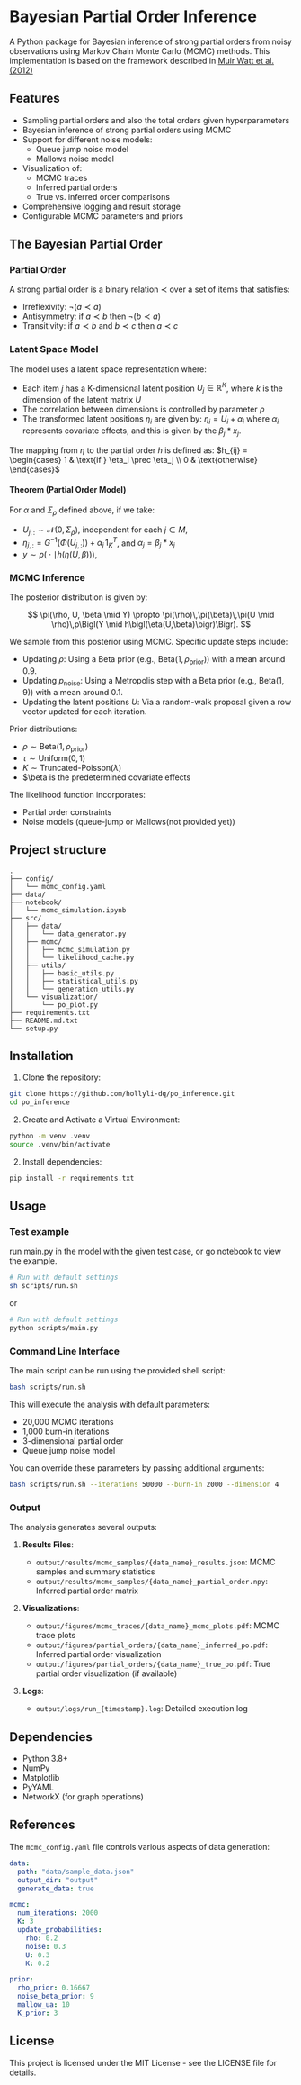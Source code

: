 # Bayesian Partial Order Inference

A Python package for Bayesian inference of strong partial orders from noisy observations using Markov Chain Monte Carlo (MCMC) methods. This implementation is based on the framework described in [Muir Watt et al. (2012)](https://doi.org/10.1214/12-AOS1029) 

## Features

- Sampling partial orders and also the total orders given hyperparameters
- Bayesian inference of strong partial orders using MCMC
- Support for different noise models:
  - Queue jump noise model
  - Mallows noise model
- Visualization of:
  - MCMC traces
  - Inferred partial orders
  - True vs. inferred order comparisons
- Comprehensive logging and result storage
- Configurable MCMC parameters and priors

## The Bayesian Partial Order 

### Partial Order

A strong partial order is a binary relation $\prec$ over a set of items that satisfies:

- Irreflexivity: $\neg(a \prec a)$
- Antisymmetry: if $a \prec b$ then $\neg(b \prec a)$
- Transitivity: if $a \prec b$ and $b \prec c$ then $a \prec c$


### Latent Space Model
The model uses a latent space representation where:

- Each item $j$ has a K-dimensional latent position $U_j \in \mathbb{R}^K$, where $k$ is the dimension of the latent matrix $U$
- The correlation between dimensions is controlled by parameter $\rho$
- The transformed latent positions $\eta_i$ are given by:
  $\eta_i = U_i + \alpha_i$
  where $\alpha_i$ represents covariate effects, and this is given by the $\beta_j*x_j$.

The mapping from $\eta$ to the partial order $h$ is defined as:
$h_{ij} = \begin{cases}
1 & \text{if } \eta_i \prec \eta_j \\
0 & \text{otherwise}
\end{cases}$


#### Theorem (Partial Order Model)

For $\alpha$ and $\Sigma_\rho$ defined above, if we take:

- $U_{j,:} \sim \mathcal{N}(0, \Sigma_\rho)$, independent for each $j \in M$,
- $\eta_{j,:} = G^{-1}\bigl(\Phi(U_{j,:})\bigr) + \alpha_j \,1_K^T$, and $\alpha_j=\beta_j*x_j$ 
- $y \sim p\bigl(\cdot \mid h(\eta(U, \beta))\bigr)$,


### MCMC Inference

The posterior distribution is given by:

$$
\pi(\rho, U, \beta \mid Y) \propto \pi(\rho)\,\pi(\beta)\,\pi(U \mid \rho)\,p\Bigl(Y \mid h\bigl(\eta(U,\beta)\bigr)\Bigr).
$$


We sample from this posterior using MCMC. Specific update steps include:

- Updating $\rho$: Using a Beta prior (e.g., $\text{Beta}(1, \rho_\text{prior})$) with a mean around 0.9.
- Updating $p_{\mathrm{noise}}$: Using a Metropolis step with a Beta prior (e.g., $\text{Beta}(1, 9)$) with a mean around 0.1.
- Updating the latent positions $U$: Via a random-walk proposal given a row vector updated for each iteration.

Prior distributions:
- $\rho \sim \text{Beta}(1, \rho_{\text{prior}})$
- $\tau \sim \text{Uniform}(0, 1)$
- $K \sim \text{Truncated-Poisson}(\lambda)$
- $\beta is the predetermined covariate effects 

The likelihood function incorporates:
- Partial order constraints
- Noise models (queue-jump or Mallows(not provided yet))

## Project structure
```
.
├── config/
│   └── mcmc_config.yaml
├── data/
├── notebook/
│   └── mcmc_simulation.ipynb
├── src/
│   ├── data/
│   │   └── data_generator.py
│   ├── mcmc/
│   │   ├── mcmc_simulation.py
│   │   └── likelihood_cache.py
│   ├── utils/
│   │   ├── basic_utils.py
│   │   ├── statistical_utils.py
│   │   └── generation_utils.py
│   └── visualization/
│       └── po_plot.py
├── requirements.txt
├── README.md.txt
└── setup.py
```


## Installation

1. Clone the repository:

```bash
git clone https://github.com/hollyli-dq/po_inference.git
cd po_inference
```
2. Create and Activate a Virtual Environment:
```bash
python -m venv .venv
source .venv/bin/activate
```

2. Install dependencies:
```bash
pip install -r requirements.txt
```

## Usage

### Test example

run main.py in the model with the given test case, or go notebook to view the example.

```bash
# Run with default settings
sh scripts/run.sh 
```
or 
```bash
# Run with default settings
python scripts/main.py 
```

### Command Line Interface

The main script can be run using the provided shell script:

```bash
bash scripts/run.sh
```

This will execute the analysis with default parameters:

- 20,000 MCMC iterations
- 1,000 burn-in iterations
- 3-dimensional partial order
- Queue jump noise model

You can override these parameters by passing additional arguments:

```bash
bash scripts/run.sh --iterations 50000 --burn-in 2000 --dimension 4
```

### Output

The analysis generates several outputs:

1. **Results Files**:

   - `output/results/mcmc_samples/{data_name}_results.json`: MCMC samples and summary statistics
   - `output/results/mcmc_samples/{data_name}_partial_order.npy`: Inferred partial order matrix
2. **Visualizations**:

   - `output/figures/mcmc_traces/{data_name}_mcmc_plots.pdf`: MCMC trace plots
   - `output/figures/partial_orders/{data_name}_inferred_po.pdf`: Inferred partial order visualization
   - `output/figures/partial_orders/{data_name}_true_po.pdf`: True partial order visualization (if available)
3. **Logs**:

   - `output/logs/run_{timestamp}.log`: Detailed execution log

## Dependencies

- Python 3.8+
- NumPy
- Matplotlib
- PyYAML
- NetworkX (for graph operations)

## References

The `mcmc_config.yaml` file controls various aspects of data generation:

```yaml
data:
  path: "data/sample_data.json"
  output_dir: "output"
  generate_data: true

mcmc:
  num_iterations: 2000
  K: 3
  update_probabilities:
    rho: 0.2
    noise: 0.3
    U: 0.3
    K: 0.2

prior:
  rho_prior: 0.16667
  noise_beta_prior: 9
  mallow_ua: 10
  K_prior: 3

```

## License

This project is licensed under the MIT License - see the LICENSE file for details.
